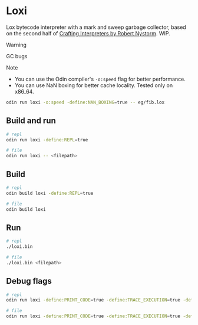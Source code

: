 # Loxi

Lox bytecode interpreter with a mark and sweep garbage collector, based on the second half of [Crafting Interpreters by Robert Nystorm](https://craftinginterpreters.com/). WIP.

> [!WARNING]
> GC bugs

> [!NOTE]
> - You can use the Odin compiler's `-o:speed` flag for better performance.
> - You can use NaN boxing for better cache locality. Tested only on x86_64.
>```sh
>odin run loxi -o:speed -define:NAN_BOXING=true -- eg/fib.lox 
>```

## Build and run

```sh
# repl
odin run loxi -define:REPL=true 
```

```sh
# file
odin run loxi -- <filepath>
```

## Build

```sh
# repl
odin build loxi -define:REPL=true 
```

```sh
# file
odin build loxi 
```

## Run

```sh
# repl
./loxi.bin
```

```sh
# file
./loxi.bin <filepath>
```

## Debug flags

```sh
# repl
odin run loxi -define:PRINT_CODE=true -define:TRACE_EXECUTION=true -define:LOG_GC=true -define:REPL=true
```

```sh
# file
odin run loxi -define:PRINT_CODE=true -define:TRACE_EXECUTION=true -define:LOG_GC=true -- <filepath>
```
